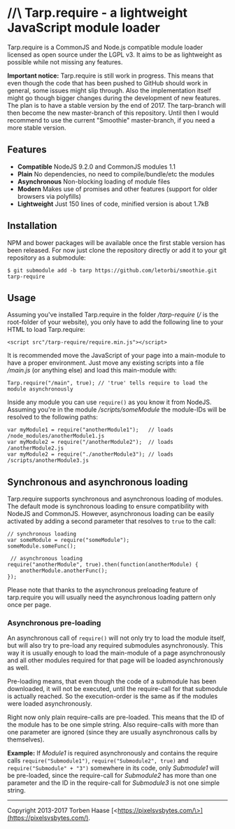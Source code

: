 //\ Tarp.require - a lightweight JavaScript module loader
=========================================================
Tarp.require is a CommonJS and Node.js compatible module loader licensed as open source under the LGPL v3. It aims to be
as lightweight as possible while not missing any features.

**Important notice:** Tarp.require is still work in progress. This means that even though the code that has been pushed
to GitHub should work in general, some issues might slip through. Also the implementation itself might go though bigger
changes during the development of new features. The plan is to have a stable version by the end of 2017. The tarp-branch
will then become the new master-branch of this repository. Until then I would recommend to use the current
"Smoothie" master-branch, if you need a more stable version.

## Features

* **Compatible** NodeJS 9.2.0 and CommonJS modules 1.1
* **Plain** No dependencies, no need to compile/bundle/etc the modules
* **Asynchronous** Non-blocking loading of module files
* **Modern** Makes use of promises and other features (support for older browsers via polyfills)
* **Lightweight** Just 150 lines of code, minified version is about 1.7kB

## Installation

NPM and bower packages will be available once the first stable version has been released. For now just clone the
repository directly or add it to your git repository as a submodule:

```
$ git submodule add -b tarp https://github.com/letorbi/smoothie.git tarp-require
```

## Usage

Assuming you've installed Tarp.require in the folder */tarp-require* (*/* is the root-folder of your website), you only
have to add the following line to your HTML to load Tarp.require:

```
<script src"/tarp-require/require.min.js"></script>
```

It is recommended move the JavaScript of your page into a main-module to have a proper environment. Just move any
existing scripts into a file */main.js* (or anything else) and load this main-module with:

```
Tarp.require("/main", true); // 'true' tells require to load the module asynchronously
```

Inside any module you can use `require()` as you know it from NodeJS. Assuming you're in the module */scripts/someModule* the module-IDs will be resolved to the following paths:

```
var myModule1 = require("anotherModule1");   // loads /node_modules/anotherModule1.js
var myModule2 = require("/anotherModule2");  // loads /anotherModule2.js
var myModule2 = require("./anotherModule3"); // loads /scripts/anotherModule3.js

```

## Synchronous and asynchronous loading

Tarp.require supports synchronous and asynchronous loading of modules. The default mode is synchronous loading to ensure
compatibility with NodeJS and CommonJS. However, asynchronous loading can be easily activated by adding a second
parameter that resolves to `true` to the call:

```
// synchronous loading
var someModule = require("someModule");
someModule.someFunc();

 // asynchronous loading
require("anotherModule", true).then(function(anotherModule) {
    anotherModule.anotherFunc();
});
```

Please note that thanks to the asynchronous preloading feature of tarp.require you will usually need the asynchronous
loading pattern only once per page.

### Asynchronous pre-loading

An asynchronous call of `require()` will not only try to load the module itself, but will also try to pre-load any
required submodules asynchronously. This way it is usually enough to load the main-module of a page asynchronously
and all other modules required for that page will be loaded asynchronously as well.

Pre-loading means, that even though the code of a submodule has been downloaded, it will not be executed, until the
require-call for that submodule is actually reached. So the execution-order is the same as if the modules were loaded
asynchronously.

Right now only plain require-calls are pre-loaded. This means that the ID of the module has to be one simple string.
Also require-calls with more than one parameter are ignored (since they are usually asynchronous calls by themselves).

**Example:** If *Module1* is required asynchronously and contains the require calls `require("Submodule1")`,
`require("Submodule2", true)` and `require("Submodule" + "3")` somewhere in its code, only *Submodule1* will be
pre-loaded, since the require-call for *Submodule2* has more than one parameter and the ID in the require-call for
*Submodule3* is not one simple string.

----

Copyright 2013-2017 Torben Haase [\<https://pixelsvsbytes.com/\>](https://pixelsvsbytes.com/).
